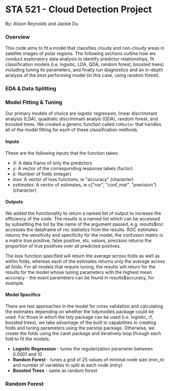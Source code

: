 # STA 521 - Cloud Detection Project 
By: Alison Reynolds and Jackie Du 

### Overview 
This code aims to fit a model that classifies cloudy and non-cloudy areas in satellite images of polar regions. The following sections outline how we conduct exploratory data analysis to identify predictor relationships, fit classification models (i.e. logistic, LDA, QDA, random forest, boosted trees) including tuning its parameters, and finally run diagnostics and an in-depth analysis of the best performing model (in this case, using random forest). 

### EDA & Data Splitting

### Model Fitting & Tuning 
Our primary models of choice are logistic regression, linear discriminant analysis (LDA), quadratic discriminant analyis (QDA), random forest, and boosted trees. We created a generic function called `CVMaster` that handles all of the model fitting for each of these classification methods. 

#### Inputs 
These are the following inputs that the function takes: 
- _X:_ A data frame of only the predictors 
- _y:_ A vector of the corresponding response labels (factor)
- _k:_ Number of folds (integer)
- _loss:_ A vector of loss functions, ie "accuracy" (character) 
- _estimates:_ A vector of estimates, ie c("roc", "conf_mat", "precision") (character)

#### Outputs 
We added the functionality to return a named list of output to increase the efficiency of the code. The results is a named list which can be accessed by subsetting 
the list by the name of the argument passed, e.g. results$roc accesses the dataframe of roc statistics from the results. ROC estimates returns the sensitivity and specificity for the model, the confusion matrix is a matrix true positive, false positive, etc. values, precision returns the proportion of true positives over all predicted postives. 

The loss function specified will return the average across folds as well as within folds, whereas each of the estimates returns only the average across all folds. For all models that require tuning, the results will return for the results for the model whose tuning parameters with the highest mean accuracy - the exact parameters can be found in results$accuracy, for example. 

#### Model Specifics 
There are two approaches in the model for cross validation and calculating the estimates depending on whether the tidymodels package could be used. For those in which the tidy package can be used (i.e. logistic, rf, boosted trees), we take advantage of the built in capabilities in creating folds and tuning parameters using the parsnip package. Otherwise, we create the folds using the caret package and iteratively loop through each fold to fit the models. 

- **Logistic Regression** - tunes the regularization parameter between 0.0001 and 10
- **Random Forest** - tunes a grid of 25 values of minimal node size (min_n) and number of variables to split at each node (mtry)
- **Boosted Trees** - same as random forest 







### Random Forest 

